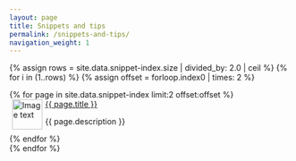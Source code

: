 ```yaml
---
layout: page
title: Snippets and tips
permalink: /snippets-and-tips/
navigation_weight: 1
---
```


{% assign rows = site.data.snippet-index.size | divided_by: 2.0 | ceil %}
{% for i in (1..rows) %}
  {% assign offset = forloop.index0 | times: 2 %}
  <div>
    {% for page in site.data.snippet-index limit:2 offset:offset %}
      <div class="boxed_page">
        <div class="index_item_left">
          <a href="{{ page.url }}"><img src="{{ page.image }}" alt="Image text" style="margin: 0px 5px" width="54" height="54" align="left"/></a>
        </div>
        <div class="index_item_right">
          <a class = "link-index-font" href="{{ page.url }}">{{ page.title }}</a><br>
          <p class="spacer">{{ page.description }}</p>
        </div>
      </div>
    {% endfor %}
  </div>
{% endfor %}
<br><br>
